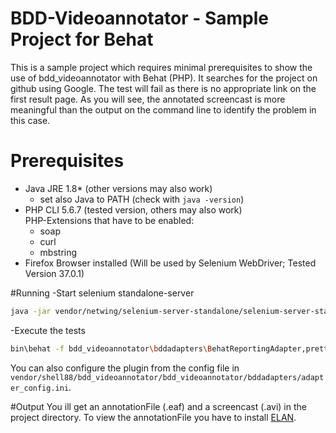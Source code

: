 # BDD-Videoannotator - Sample Project for Behat
This is a sample project which requires minimal prerequisites to show the use of bdd_videoannotator
with Behat (PHP). It searches for the project on github using Google. The test will fail as there is no appropriate link on the first result page. As you will see, the annotated screencast is more meaningful than the output on the command line to identify the problem in this case.

# Prerequisites
- Java JRE 1.8* (other versions may also work)
  * set also Java to PATH (check with `java -version`)
- PHP CLI 5.6.7 (tested version, others may also work)  
  PHP-Extensions that have to be enabled:
  * soap
  * curl 
  * mbstring
- Firefox Browser installed (Will be used by Selenium WebDriver; Tested Version 37.0.1)

#Running
-Start selenium standalone-server
```sh
java -jar vendor/netwing/selenium-server-standalone/selenium-server-standalone-<version>.jar
```
-Execute the tests
```sh
bin\behat -f bdd_videoannotator\bddadapters\BehatReportingAdapter,pretty
```
You can also configure the plugin from the config file in `vendor/shell88/bdd_videoannotator/bdd_videoannotator/bddadapters/adapter_config.ini`.

#Output
You ill get an annotationFile (.eaf) and a screencast (.avi) in the project directory.
To view the annotationFile you have to install [ELAN](https://tla.mpi.nl/tools/tla-tools/elan/download/).
 


